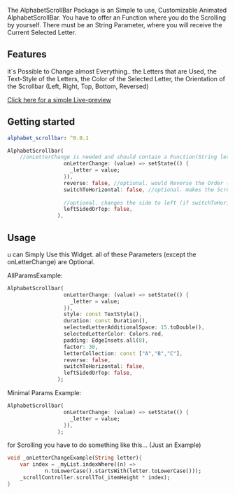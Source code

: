 <!--
This README describes the package. If you publish this package to pub.dev,
this README's contents appear on the landing page for your package.

For information about how to write a good package README, see the guide for
[writing package pages](https://dart.dev/guides/libraries/writing-package-pages).

For general information about developing packages, see the Dart guide for
[creating packages](https://dart.dev/guides/libraries/create-library-packages)
and the Flutter guide for
[developing packages and plugins](https://flutter.dev/developing-packages).
-->

The AlphabetScrollBar Package is an Simple to use, Customizable Animated AlphabetScrollBar.
You have to offer an Function where you do the Scrolling by yourself.
There must be an String Parameter, where you will receive the Current Selected Letter.


## Features

it`s Possible to Change almost Everything.. the Letters that are Used, the Text-Style of the Letters, the Color of the Selected Letter, the Orientation of the Scrollbar (Left, Right, Top, Bottom, Reversed)


<a href="https://redinsch.github.io/flutter_alphabet_scrollBar/">Click here for a simple Live-preview</a>



## Getting started

```yaml
alphabet_scrollbar: ^0.0.1
```

```dart
AlphabetScrollbar(
    //onLetterChange is needed and should contain a Function(String letter), where you handle your Scrolling. 
                  onLetterChange: (value) => setState(() {
                    _letter = value;
                  }),
                  reverse: false, //optional. would Reverse the Order (Z-A).
                  switchToHorizontal: false, //optional. makes the Scrollbar Horizontally not Verticaly.
                  
                  //optional. changes the side to left (if switchToHorizontal also True,Switches to Top)
                  leftSidedOrTop: false, 
                ),
```
## Usage

u can Simply Use this Widget. all of these Parameters (except the onLetterChange) are Optional.

AllParamsExample:
```dart
AlphabetScrollbar(
                  onLetterChange: (value) => setState(() {
                    _letter = value;
                  }),
                  style: const TextStyle(),
                  duration: const Duration(),
                  selectedLetterAdditionalSpace: 15.toDouble(),
                  selectedLetterColor: Colors.red,
                  padding: EdgeInsets.all(8),
                  factor: 30,
                  letterCollection: const ["A","B","C"],
                  reverse: false,
                  switchToHorizontal: false,
                  leftSidedOrTop: false,
                );
```

Minimal Params Example:
```dart
AlphabetScrollbar(
                  onLetterChange: (value) => setState(() {
                    _letter = value;
                  }),
                );
```

for Scrolling you have to do something like this... (Just an Example)
```dart
void _onLetterChangeExample(String letter){
    var index = _myList.indexWhere((n) =>
            n.toLowerCase().startsWith(letter.toLowerCase()));
    _scrollController.scrollTo(_itemHeight * index);
}
```

